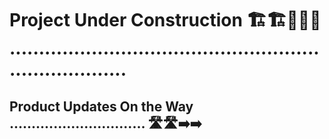 # Project Under Construction 🏗️🏗️🚧🚧🚧 .........................................................................

## Product Updates On the Way ............................... 🛣️🛣️➡️➡️







